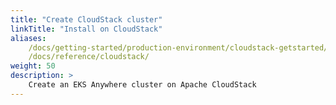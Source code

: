 ```yaml
---
title: "Create CloudStack cluster" 
linkTitle: "Install on CloudStack" 
aliases:
    /docs/getting-started/production-environment/cloudstack-getstarted/
    /docs/reference/cloudstack/
weight: 50
description: >
    Create an EKS Anywhere cluster on Apache CloudStack
---
```

